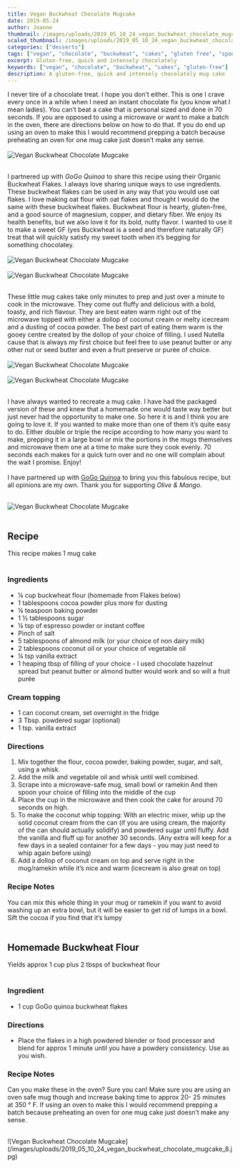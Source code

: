 ```yaml
---
title: Vegan Buckwheat Chocolate Mugcake
date: 2019-05-24
author: Joanne
thumbnail: /images/uploads/2019_05_10_24_vegan_buckwheat_chocolate_mugcake_1.jpg
scaled_thumbnail: /images/uploads/2019_05_10_24_vegan_buckwheat_chocolate_mugcake_0.jpg
categories: ["desserts"]
tags: ["vegan", "chocolate", "buckwheat", "cakes", "gluten free", "sponsored"]
excerpt: Gluten-free, quick and intensely chocolately
keywords: ["vegan", "chocolate", "buckwheat", "cakes", "gluten-free"]
description: A gluten-free, quick and intensely chocolately mug cake
---
```

 
I never tire of a chocolate treat. I hope you don’t either. This is one I crave every once in a while when I need an instant chocolate fix (you know what I mean ladies). You can’t beat a cake that is personal sized and done in 70 seconds. If you are opposed to using a microwave or want to make a batch in the oven, there are directions below on how to do that. If you do end up using an oven to make this I would recommend prepping a batch because preheating an oven for one mug cake just doesn’t make any sense. 
</br>
</br>
![Vegan Buckwheat Chocolate Mugcake](/images/uploads/2019_05_10_24_vegan_buckwheat_chocolate_mugcake_2.jpg)
</br>
</br>

I partnered up with _GoGo Quinoa_ to share this recipe using their Organic Buckwheat Flakes.  I always love sharing unique ways to use ingredients. These buckwheat flakes can be used in any way that you would use oat flakes.  I love making oat flour with oat flakes and thought I would do the same with these buckwheat flakes. Buckwheat flour is hearty, gluten-free, and a good source of magnesium, copper, and dietary fiber. We enjoy its health benefits, but we also love it for its bold, nutty flavor. I wanted to use it to make a sweet GF (yes Buckwheat is a seed and therefore naturally GF) treat that will quickly satisfy my sweet tooth when it’s begging for something chocolatey.
</br>
</br>
![Vegan Buckwheat Chocolate Mugcake](/images/uploads/2019_05_10_24_vegan_buckwheat_chocolate_mugcake_3.jpg)
</br>
</br>
![Vegan Buckwheat Chocolate Mugcake](/images/uploads/2019_05_10_24_vegan_buckwheat_chocolate_mugcake_4.jpg)
</br>
</br>

These little mug cakes take only minutes to prep and just over a minute to cook in the microwave. They come out fluffy and delicious with a bold, toasty, and rich flavour.  They are best eaten warm right out of the microwave topped with either a dollop of coconut cream or melty icecream and a dusting of cocoa powder. The best part of eating them warm is the gooey centre created by the dollop of your choice of filling. I used Nutella cause that is always my first choice but feel free to use peanut butter or any other nut or seed butter and even a fruit preserve or purée of choice.
</br>
</br>
![Vegan Buckwheat Chocolate Mugcake](/images/uploads/2019_05_10_24_vegan_buckwheat_chocolate_mugcake_5.jpg)
</br>
</br>
![Vegan Buckwheat Chocolate Mugcake](/images/uploads/2019_05_10_24_vegan_buckwheat_chocolate_mugcake_6.jpg)
</br>
</br>

I have always wanted to recreate a mug cake. I have had the packaged version of these and knew that a homemade one would taste way better but just never had the opportunity to make one. So here it is and I think you are going to love it. If you wanted to make more than one of them it’s quite easy to do. Either double or triple the recipe according to how many you want to make, prepping it in a large bowl or mix the portions in the mugs themselves and microwave them one at a time to make sure they cook evenly. 70 seconds each makes for a quick turn over and no one will complain about the wait I promise. Enjoy!
</br>
</br>
I have partnered up with <span class="highlight"><a rel="nofollow" href="https://www.gogoquinoa.com">GoGo Quinoa</a></span> to bring you this fabulous recipe, but all opinions are my own. Thank you for supporting _Olive & Mango_.
</br>
</br>

![Vegan Buckwheat Chocolate Mugcake](/images/uploads/2019_05_10_24_vegan_buckwheat_chocolate_mugcake_7.jpg)
</br>
</br>

## Recipe
This recipe makes 1 mug cake 
</br>
</br>

### Ingredients

* <span itemprop="ingredients"> ¼ cup buckwheat flour (homemade from Flakes below) </span>
* <span itemprop="ingredients"> 1 tablespoons cocoa powder plus more for dusting </span>
* <span itemprop="ingredients"> ¼ teaspoon baking powder</span>
* <span itemprop="ingredients"> 1 ½ tablespoons sugar</span>
* <span itemprop="ingredients"> &frac14; tsp of espresso powder or instant coffee </span>
* <span itemprop="ingredients"> Pinch of salt</span>
* <span itemprop="ingredients"> 5 tablespoons of almond milk (or your choice of non dairy milk) </span>
* <span itemprop="ingredients"> 2 tablespoons coconut oil or your choice of vegetable oil </span>
* <span itemprop="ingredients"> &frac14; tsp vanilla extract </span>
* <span itemprop="ingredients"> 1 heaping tbsp of filling of your choice - I used chocolate hazelnut spread but peanut butter or almond butter would work and so will a fruit purée</span>

### Cream topping

* 1 can coconut cream, set overnight in the fridge
* 3 Tbsp. powdered sugar (optional) 
* 1 tsp. vanilla extract

### Directions

1. Mix together the flour, cocoa powder, baking powder, sugar, and salt, using a whisk.
2. Add the milk and vegetable oil and whisk until well combined.
3. Scrape into a microwave-safe mug, small bowl or ramekin And then spoon your choice of filling into the middle of the cup
4. Place the cup in the microwave and then cook the cake for around 70 seconds on high.  
5. To make the coconut  whip topping: With an electric mixer, whip up the solid coconut cream from the can (if you are using cream, the majority of the can should actually solidify) and powdered sugar until fluffy. Add the vanilla and fluff up for another 30 seconds. (Any extra will keep for a few days in a sealed container for a few days - you may just need to whip again before using) 
6. Add a dollop of coconut cream on top and serve right in the mug/ramekin while it’s nice and warm (icecream is also great on top) 

### Recipe Notes
You can mix this whole thing in your mug or ramekin if you want to avoid washing up an extra bowl, but it will be easier to get rid of lumps in a bowl. Sift the cocoa if you find that it’s lumpy 
</br>
</br>

## Homemade Buckwheat Flour
Yields approx 1 cup plus 2 tbsps of buckwheat flour
</br>
</br>

### Ingredient

* 1 cup GoGo quinoa buckwheat flakes 

### Directions

* Place the flakes in a high powdered blender or food processor and blend for approx 1 minute until you have a powdery consistency. Use as you wish. 

### Recipe Notes
Can you make these in the oven? Sure you can! Make sure you are using an oven safe mug though and increase baking time to approx 20- 25 minutes at 350 &deg; F. If using an oven to make this I would recommend prepping a batch because preheating an oven for one mug cake just doesn’t make any sense. 

</br>
![Vegan Buckwheat Chocolate Mugcake](/images/uploads/2019_05_10_24_vegan_buckwheat_chocolate_mugcake_8.jpg)
